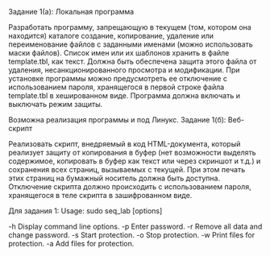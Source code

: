 Задание 1(a): Локальная программа

Разработать программу, запрещающую в текущем (том, котором она находится) каталоге создание, копирование, удаление или переименование файлов с заданными именами (можно использовать маски файлов). Список имен или их шаблонов хранить в файле template.tbl, как текст. Должна быть обеспечена защита этого файла от удаления, несанкционированного просмотра и модификации. При установке программы можно предусмотреть ее отключение с использованием пароля, хранящегося в первой строке файла template.tbl   в хешированном виде. Программа должна включать и выключать режим защиты.


Возможна реализация программы и под Линукс.
Задание 1(б): Веб-скрипт

Реализовать скрипт, внедряемый в код HTML-документа, который реализует защиту от копирования в буфер (нет возможности выделять содержимое, копировать в буфер как текст или через скриншот и т.д.) и сохранения всех страниц, вызываемых с текущей. При этом печать этих страниц на бумажный носитель должна быть доступна. Отключение скрипта должно происходить с использованием пароля, хранящегося в теле скрипта в зашифрованном виде.


Для задания 1:
Usage: sudo seq_lab [options]

  -h            Display command line options.
  -p <password> Enter password.
  -r <password> Remove all data and change password.
  -s            Start protection.
  -o            Stop protection.
  -w            Print files for protection.
  -a <file>     Add files for protection.
